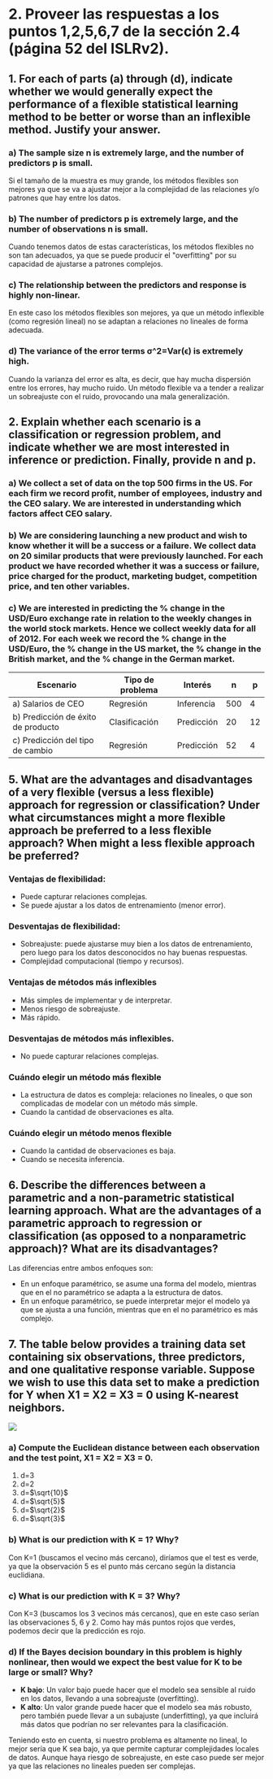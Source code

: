 # 2. Proveer las respuestas a los puntos 1,2,5,6,7 de la sección 2.4 (página 52 del ISLRv2).

## 1. For each of parts (a) through (d), indicate whether we would generally expect the performance of a flexible statistical learning method to be better or worse than an inflexible method. Justify your answer.

### a) The sample size n is extremely large, and the number of predictors p is small.

Si el tamaño de la muestra es muy grande, los métodos flexibles son mejores ya que se va a ajustar mejor a la complejidad de las relaciones y/o patrones que hay entre los datos.
### b) The number of predictors p is extremely large, and the number of observations n is small.

Cuando tenemos datos de estas características, los métodos flexibles no son tan adecuados, ya que se puede producir el "overfitting" por su capacidad de ajustarse a patrones complejos.
### c) The relationship between the predictors and response is highly non-linear.

En este caso los métodos flexibles son mejores, ya que un método inflexible (como regresión lineal) no se adaptan a relaciones no lineales de forma adecuada.

### d) The variance of the error terms σ^2=Var(ϵ) is extremely high.

Cuando la varianza del error es alta, es decir, que hay mucha dispersión entre los errores, hay mucho ruido. Un método flexible va a tender a realizar un sobreajuste con el ruido, provocando una mala generalización. 

## 2. Explain whether each scenario is a classification or regression problem, and indicate whether we are most interested in inference or prediction. Finally, provide n and p.
### a) We collect a set of data on the top 500 firms in the US. For each firm we record profit, number of employees, industry and the CEO salary. We are interested in understanding which factors affect CEO salary.

### b) We are considering launching a new product and wish to know whether it will be a success or a failure. We collect data on 20 similar products that were previously launched. For each product we have recorded whether it was a success or failure, price charged for the product, marketing budget, competition price, and ten other variables.

### c) We are interested in predicting the % change in the USD/Euro exchange rate in relation to the weekly changes in the world stock markets. Hence we collect weekly data for all of 2012. For each week we record the % change in the USD/Euro, the % change in the US market, the % change in the British market, and the % change in the German market.

| Escenario                          | Tipo de problema | Interés    | n   | p   |
| ---------------------------------- | ---------------- | ---------- | --- | --- |
| a) Salarios de CEO                 | Regresión        | Inferencia | 500 | 4   |
| b) Predicción de éxito de producto | Clasificación    | Predicción | 20  | 12  |
| c) Predicción del tipo de cambio   | Regresión        | Predicción | 52  | 4   |
## 5. What are the advantages and disadvantages of a very flexible (versus a less flexible) approach for regression or classification? Under what circumstances might a more flexible approach be preferred to a less flexible approach? When might a less flexible approach be preferred?

### Ventajas de flexibilidad:
- Puede capturar relaciones complejas.
- Se puede ajustar a los datos de entrenamiento (menor error).
### Desventajas de flexibilidad:
- Sobreajuste: puede ajustarse muy bien a los datos de entrenamiento, pero luego para los datos desconocidos no hay buenas respuestas.
- Complejidad computacional (tiempo y recursos).
### Ventajas de métodos más inflexibles
- Más simples de implementar y de interpretar.
- Menos riesgo de sobreajuste.
- Más rápido.
### Desventajas de métodos más inflexibles.
- No puede capturar relaciones complejas.
### Cuándo elegir un método más flexible
- La estructura de datos es compleja: relaciones no lineales, o que son complicadas de modelar con un método más simple.
- Cuando la cantidad de observaciones es alta.
### Cuándo elegir un método menos flexible
- Cuando la cantidad de observaciones es baja.
- Cuando se necesita inferencia.
## 6. Describe the differences between a parametric and a non-parametric statistical learning approach. What are the advantages of a parametric approach to regression or classification (as opposed to a nonparametric approach)? What are its disadvantages?

Las diferencias entre ambos enfoques son:
- En un enfoque paramétrico, se asume una forma del modelo, mientras que en el no paramétrico se adapta a la estructura de datos.
- En un enfoque paramétrico, se puede interpretar mejor el modelo ya que se ajusta a una función, mientras que en el no paramétrico es más complejo.
## 7. The table below provides a training data set containing six observations, three predictors, and one qualitative response variable. Suppose we wish to use this data set to make a prediction for Y when X1 = X2 = X3 = 0 using K-nearest neighbors.
![](images/pregunta2.7_islrv2.png)

### a) Compute the Euclidean distance between each observation and the test point, X1 = X2 = X3 = 0.

1. d=3
2. d=2
3. d=$\sqrt{10}$
4. d=$\sqrt{5}$
5. d=$\sqrt{2}$
6. d=$\sqrt{3}$
### b) What is our prediction with K = 1? Why?
Con K=1 (buscamos el vecino más cercano), diríamos que el test es verde, ya que la observación 5 es el punto más cercano según la distancia euclidiana.
### c) What is our prediction with K = 3? Why?
Con K=3 (buscamos los 3 vecinos más cercanos), que en este caso serían las observaciones 5, 6 y 2. Como hay más puntos rojos que verdes, podemos decir que la predicción es rojo.
### d) If the Bayes decision boundary in this problem is highly nonlinear, then would we expect the best value for K to be large or small? Why?

- **K bajo**: Un valor bajo puede hacer que el modelo sea sensible al ruido en los datos, llevando a una sobreajuste (overfitting).
- **K alto**: Un valor grande puede hacer que el modelo sea más robusto, pero también puede llevar a un subajuste (underfitting), ya que incluirá más datos que podrían no ser relevantes para la clasificación.

Teniendo esto en cuenta, si nuestro problema es altamente no lineal, lo mejor sería que K sea bajo, ya que permite capturar complejidades locales de datos. Aunque haya riesgo de sobreajuste, en este caso puede ser mejor ya que las relaciones no lineales pueden ser complejas.
